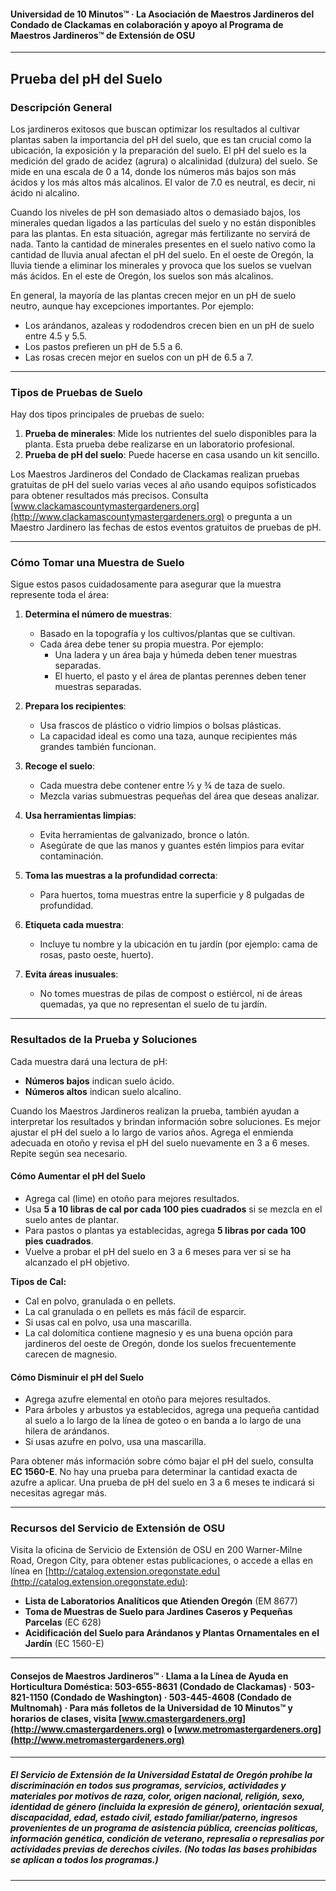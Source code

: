 #### Universidad de 10 Minutos™ · La Asociación de Maestros Jardineros del Condado de Clackamas en colaboración y apoyo al Programa de Maestros Jardineros™ de Extensión de OSU

---

## Prueba del pH del Suelo

### Descripción General

Los jardineros exitosos que buscan optimizar los resultados al cultivar plantas saben la importancia del pH del suelo, que es tan crucial como la ubicación, la exposición y la preparación del suelo. El pH del suelo es la medición del grado de acidez (agrura) o alcalinidad (dulzura) del suelo. Se mide en una escala de 0 a 14, donde los números más bajos son más ácidos y los más altos más alcalinos. El valor de 7.0 es neutral, es decir, ni ácido ni alcalino.

Cuando los niveles de pH son demasiado altos o demasiado bajos, los minerales quedan ligados a las partículas del suelo y no están disponibles para las plantas. En esta situación, agregar más fertilizante no servirá de nada. Tanto la cantidad de minerales presentes en el suelo nativo como la cantidad de lluvia anual afectan el pH del suelo. En el oeste de Oregón, la lluvia tiende a eliminar los minerales y provoca que los suelos se vuelvan más ácidos. En el este de Oregón, los suelos son más alcalinos.

En general, la mayoría de las plantas crecen mejor en un pH de suelo neutro, aunque hay excepciones importantes. Por ejemplo:

- Los arándanos, azaleas y rododendros crecen bien en un pH de suelo entre 4.5 y 5.5.
- Los pastos prefieren un pH de 5.5 a 6.
- Las rosas crecen mejor en suelos con un pH de 6.5 a 7.

---

### Tipos de Pruebas de Suelo

Hay dos tipos principales de pruebas de suelo:

1. **Prueba de minerales**: Mide los nutrientes del suelo disponibles para la planta. Esta prueba debe realizarse en un laboratorio profesional.
2. **Prueba de pH del suelo**: Puede hacerse en casa usando un kit sencillo.

Los Maestros Jardineros del Condado de Clackamas realizan pruebas gratuitas de pH del suelo varias veces al año usando equipos sofisticados para obtener resultados más precisos. Consulta [www.clackamascountymastergardeners.org](http://www.clackamascountymastergardeners.org) o pregunta a un Maestro Jardinero las fechas de estos eventos gratuitos de pruebas de pH.

---

### Cómo Tomar una Muestra de Suelo

Sigue estos pasos cuidadosamente para asegurar que la muestra represente toda el área:

1. **Determina el número de muestras**:
   - Basado en la topografía y los cultivos/plantas que se cultivan.
   - Cada área debe tener su propia muestra. Por ejemplo:
     - Una ladera y un área baja y húmeda deben tener muestras separadas.
     - El huerto, el pasto y el área de plantas perennes deben tener muestras separadas.

2. **Prepara los recipientes**:
   - Usa frascos de plástico o vidrio limpios o bolsas plásticas.
   - La capacidad ideal es como una taza, aunque recipientes más grandes también funcionan.

3. **Recoge el suelo**:
   - Cada muestra debe contener entre ½ y ¾ de taza de suelo.
   - Mezcla varias submuestras pequeñas del área que deseas analizar.

4. **Usa herramientas limpias**:
   - Evita herramientas de galvanizado, bronce o latón.
   - Asegúrate de que las manos y guantes estén limpios para evitar contaminación.

5. **Toma las muestras a la profundidad correcta**:
   - Para huertos, toma muestras entre la superficie y 8 pulgadas de profundidad.

6. **Etiqueta cada muestra**:
   - Incluye tu nombre y la ubicación en tu jardín (por ejemplo: cama de rosas, pasto oeste, huerto).

7. **Evita áreas inusuales**:
   - No tomes muestras de pilas de compost o estiércol, ni de áreas quemadas, ya que no representan el suelo de tu jardín.

---

### Resultados de la Prueba y Soluciones

Cada muestra dará una lectura de pH:

- **Números bajos** indican suelo ácido.
- **Números altos** indican suelo alcalino.

Cuando los Maestros Jardineros realizan la prueba, también ayudan a interpretar los resultados y brindan información sobre soluciones. Es mejor ajustar el pH del suelo a lo largo de varios años. Agrega el enmienda adecuada en otoño y revisa el pH del suelo nuevamente en 3 a 6 meses. Repite según sea necesario.

#### Cómo Aumentar el pH del Suelo

- Agrega cal (lime) en otoño para mejores resultados.
- Usa **5 a 10 libras de cal por cada 100 pies cuadrados** si se mezcla en el suelo antes de plantar.
- Para pastos o plantas ya establecidas, agrega **5 libras por cada 100 pies cuadrados**.
- Vuelve a probar el pH del suelo en 3 a 6 meses para ver si se ha alcanzado el pH objetivo.

**Tipos de Cal:**

- Cal en polvo, granulada o en pellets.
- La cal granulada o en pellets es más fácil de esparcir.
- Si usas cal en polvo, usa una mascarilla.
- La cal dolomítica contiene magnesio y es una buena opción para jardineros del oeste de Oregón, donde los suelos frecuentemente carecen de magnesio.

#### Cómo Disminuir el pH del Suelo

- Agrega azufre elemental en otoño para mejores resultados.
- Para árboles y arbustos ya establecidos, agrega una pequeña cantidad al suelo a lo largo de la línea de goteo o en banda a lo largo de una hilera de arándanos.
- Si usas azufre en polvo, usa una mascarilla.

Para obtener más información sobre cómo bajar el pH del suelo, consulta **EC 1560-E**. No hay una prueba para determinar la cantidad exacta de azufre a aplicar. Una prueba de pH del suelo en 3 a 6 meses te indicará si necesitas agregar más.

---

### Recursos del Servicio de Extensión de OSU

Visita la oficina de Servicio de Extensión de OSU en 200 Warner-Milne Road, Oregon City, para obtener estas publicaciones, o accede a ellas en línea en [http://catalog.extension.oregonstate.edu](http://catalog.extension.oregonstate.edu):

- **Lista de Laboratorios Analíticos que Atienden Oregón** (EM 8677)
- **Toma de Muestras de Suelo para Jardines Caseros y Pequeñas Parcelas** (EC 628)
- **Acidificación del Suelo para Arándanos y Plantas Ornamentales en el Jardín** (EC 1560-E)

---

#### Consejos de Maestros Jardineros™ · Llama a la Línea de Ayuda en Horticultura Doméstica: 503-655-8631 (Condado de Clackamas) · 503-821-1150 (Condado de Washington) · 503-445-4608 (Condado de Multnomah) · Para más folletos de la Universidad de 10 Minutos™ y horarios de clases, visita [www.cmastergardeners.org](http://www.cmastergardeners.org) o [www.metromastergardeners.org](http://www.metromastergardeners.org)

---

##### El Servicio de Extensión de la Universidad Estatal de Oregón prohíbe la discriminación en todos sus programas, servicios, actividades y materiales por motivos de raza, color, origen nacional, religión, sexo, identidad de género (incluida la expresión de género), orientación sexual, discapacidad, edad, estado civil, estado familiar/paterno, ingresos provenientes de un programa de asistencia pública, creencias políticas, información genética, condición de veterano, represalia o represalias por actividades previas de derechos civiles. (No todas las bases prohibidas se aplican a todos los programas.)
---